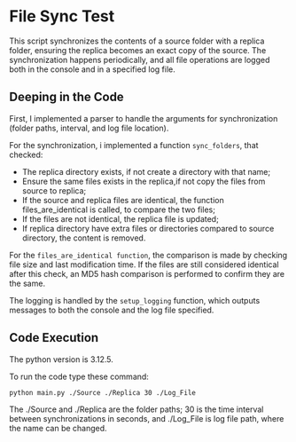 # File Sync Test
This script synchronizes the contents of a source folder with a replica folder, ensuring the replica becomes an exact copy of the source. 
The synchronization happens periodically, and all file operations are logged both in the console and in a specified log file.

## Deeping in the Code 
First, I implemented a parser to handle the arguments for synchronization (folder paths, interval, and log file location).

For the synchronization, i implemented a function ```sync_folders```, that checked:
- The replica directory exists, if not create a directory with that name;
- Ensure the same files exists in the replica,if not copy the files from source to replica;
- If the source and replica files are identical, the function files_are_identical is called, to compare the two files;
- If the files are not identical, the replica file is updated;
- If replica directory have extra files or directories compared to source directory, the content is removed.

For the ```files_are_identical function```, the comparison is made by checking file size and last modification time. If the files are still considered identical after this check, an MD5 hash comparison is performed to confirm they are the same.

The logging is handled by the ```setup_logging``` function, which outputs messages to both the console and the log file specified.

## Code Execution

The python version is 3.12.5.

To run the code type these command:

```bash
python main.py ./Source ./Replica 30 ./Log_File
```
The ./Source and ./Replica are the folder paths; 30 is the time interval between synchronizations in seconds, and ./Log_File is log file path, where the name can be changed.
